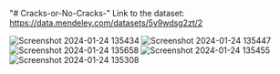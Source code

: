 "# Cracks-or-No-Cracks-" 
Link to the dataset:
https://data.mendeley.com/datasets/5y9wdsg2zt/2 

![Screenshot 2024-01-24 135434](https://github.com/JacobLaddeRFID/Cracks-or-No-Cracks-/assets/154939943/837e44ce-d527-4f12-add5-49a456d1f668)
![Screenshot 2024-01-24 135447](https://github.com/JacobLaddeRFID/Cracks-or-No-Cracks-/assets/154939943/bdc22557-8506-40a9-bb56-da92f798abf2)
![Screenshot 2024-01-24 135658](https://github.com/JacobLaddeRFID/Cracks-or-No-Cracks-/assets/154939943/63378716-b7bd-4079-971c-978570336a9b)
![Screenshot 2024-01-24 135455](https://github.com/JacobLaddeRFID/Cracks-or-No-Cracks-/assets/154939943/e28d01e3-8f1f-4eff-8bec-ba42b680d732)
![Screenshot 2024-01-24 135308](https://github.com/JacobLaddeRFID/Cracks-or-No-Cracks-/assets/154939943/63f7736e-5461-4b99-b3b5-ed078abfaeab)
